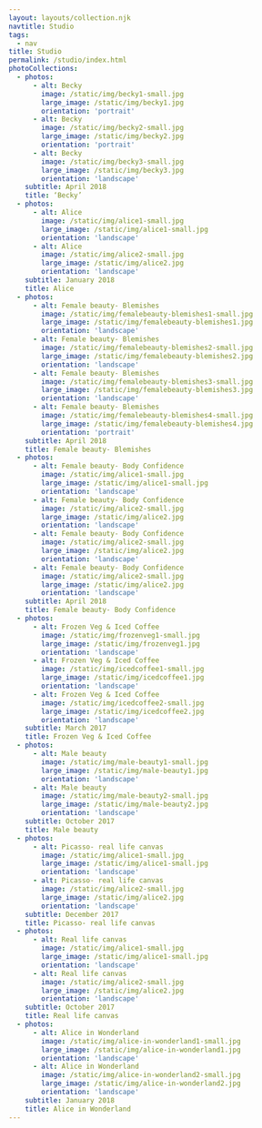 ```yaml
---
layout: layouts/collection.njk
navtitle: Studio
tags:
  - nav
title: Studio
permalink: /studio/index.html
photoCollections:
  - photos:
      - alt: Becky
        image: /static/img/becky1-small.jpg
        large_image: /static/img/becky1.jpg
        orientation: 'portrait'
      - alt: Becky
        image: /static/img/becky2-small.jpg
        large_image: /static/img/becky2.jpg
        orientation: 'portrait'
      - alt: Becky
        image: /static/img/becky3-small.jpg
        large_image: /static/img/becky3.jpg
        orientation: 'landscape'
    subtitle: April 2018
    title: ‘Becky’
  - photos:
      - alt: Alice
        image: /static/img/alice1-small.jpg
        large_image: /static/img/alice1-small.jpg
        orientation: 'landscape'
      - alt: Alice
        image: /static/img/alice2-small.jpg
        large_image: /static/img/alice2.jpg
        orientation: 'landscape'
    subtitle: January 2018
    title: Alice
  - photos:
      - alt: Female beauty- Blemishes
        image: /static/img/femalebeauty-blemishes1-small.jpg
        large_image: /static/img/femalebeauty-blemishes1.jpg
        orientation: 'landscape'
      - alt: Female beauty- Blemishes
        image: /static/img/femalebeauty-blemishes2-small.jpg
        large_image: /static/img/femalebeauty-blemishes2.jpg
        orientation: 'landscape'
      - alt: Female beauty- Blemishes
        image: /static/img/femalebeauty-blemishes3-small.jpg
        large_image: /static/img/femalebeauty-blemishes3.jpg
        orientation: 'landscape'
      - alt: Female beauty- Blemishes
        image: /static/img/femalebeauty-blemishes4-small.jpg
        large_image: /static/img/femalebeauty-blemishes4.jpg
        orientation: 'portrait'
    subtitle: April 2018
    title: Female beauty- Blemishes
  - photos:
      - alt: Female beauty- Body Confidence
        image: /static/img/alice1-small.jpg
        large_image: /static/img/alice1-small.jpg
        orientation: 'landscape'
      - alt: Female beauty- Body Confidence
        image: /static/img/alice2-small.jpg
        large_image: /static/img/alice2.jpg
        orientation: 'landscape'
      - alt: Female beauty- Body Confidence
        image: /static/img/alice2-small.jpg
        large_image: /static/img/alice2.jpg
        orientation: 'landscape'
      - alt: Female beauty- Body Confidence
        image: /static/img/alice2-small.jpg
        large_image: /static/img/alice2.jpg
        orientation: 'landscape'
    subtitle: April 2018
    title: Female beauty- Body Confidence
  - photos:
      - alt: Frozen Veg & Iced Coffee
        image: /static/img/frozenveg1-small.jpg
        large_image: /static/img/frozenveg1.jpg
        orientation: 'landscape'
      - alt: Frozen Veg & Iced Coffee
        image: /static/img/icedcoffee1-small.jpg
        large_image: /static/img/icedcoffee1.jpg
        orientation: 'landscape'
      - alt: Frozen Veg & Iced Coffee
        image: /static/img/icedcoffee2-small.jpg
        large_image: /static/img/icedcoffee2.jpg
        orientation: 'landscape'
    subtitle: March 2017
    title: Frozen Veg & Iced Coffee
  - photos:
      - alt: Male beauty
        image: /static/img/male-beauty1-small.jpg
        large_image: /static/img/male-beauty1.jpg
        orientation: 'landscape'
      - alt: Male beauty
        image: /static/img/male-beauty2-small.jpg
        large_image: /static/img/male-beauty2.jpg
        orientation: 'landscape'
    subtitle: October 2017
    title: Male beauty
  - photos:
      - alt: Picasso- real life canvas
        image: /static/img/alice1-small.jpg
        large_image: /static/img/alice1-small.jpg
        orientation: 'landscape'
      - alt: Picasso- real life canvas
        image: /static/img/alice2-small.jpg
        large_image: /static/img/alice2.jpg
        orientation: 'landscape'
    subtitle: December 2017
    title: Picasso- real life canvas
  - photos:
      - alt: Real life canvas
        image: /static/img/alice1-small.jpg
        large_image: /static/img/alice1-small.jpg
        orientation: 'landscape'
      - alt: Real life canvas
        image: /static/img/alice2-small.jpg
        large_image: /static/img/alice2.jpg
        orientation: 'landscape'
    subtitle: October 2017
    title: Real life canvas
  - photos:
      - alt: Alice in Wonderland
        image: /static/img/alice-in-wonderland1-small.jpg
        large_image: /static/img/alice-in-wonderland1.jpg
        orientation: 'landscape'
      - alt: Alice in Wonderland
        image: /static/img/alice-in-wonderland2-small.jpg
        large_image: /static/img/alice-in-wonderland2.jpg
        orientation: 'landscape'
    subtitle: January 2018
    title: Alice in Wonderland
---
```


